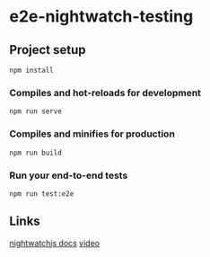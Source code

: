# e2e-nightwatch-testing

## Project setup
```
npm install
```

### Compiles and hot-reloads for development
```
npm run serve
```

### Compiles and minifies for production
```
npm run build
```

### Run your end-to-end tests
```
npm run test:e2e
```

## Links

[nightwatchjs docs](http://nightwatchjs.org/api)
[video](https://www.youtube.com/watch?v=VLkVC6uLmXs)
